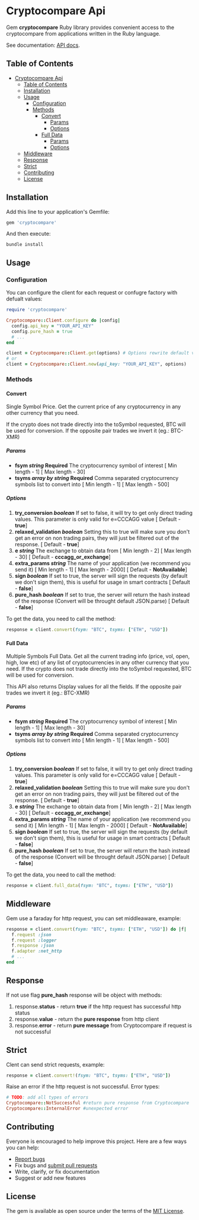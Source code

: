 # Cryptocompare Api
Gem **cryptocompare** Ruby library provides convenient access to the cryptocompare from applications written in the Ruby language. 

See documentation: [API docs](https://min-api.cryptocompare.com/documentation).

## Table of Contents

- [Cryptocompare Api](#cryptocompare-api)
  - [Table of Contents](#table-of-contents)
  - [Installation](#installation)
  - [Usage](#usage)
    - [Configuration](#configuration)
    - [Methods](#methods)
      - [Convert](#convert)
        - [Params](#params)
        - [Options](#options)
      - [Full Data](#full-data)
        - [Params](#params-1)
        - [Options](#options-1)
  - [Middleware](#middleware)
  - [Response](#response)
  - [Strict](#strict)
  - [Contributing](#contributing)
  - [License](#license)

## Installation
Add this line to your application's Gemfile:
```ruby
gem 'cryptocompare'
```
And then execute:
```
bundle install
```
## Usage

### Configuration

You can configure the client for each request or confugre factory with defualt values:

```ruby
require 'cryptocompare'

Cryptocompare::Client.configure do |config|
  config.api_key = "YOUR_API_KEY"
  config.pure_hash = true
  # ...
end

client = Cryptocompare::Client.get(options) # Options rewrite default values, not require
# or
client = Cryptocompare::Client.new(api_key: "YOUR_API_KEY", options)
```

### Methods
#### Convert
Single Symbol Price. Get the current price of any cryptocurrency in any other currency that you need.

If the crypto does not trade directly into the toSymbol requested, BTC will be used for conversion. If the opposite pair trades we invert it (eg.: BTC-XMR)

##### Params
* **fsym *string* Required**
The cryptocurrency symbol of interest [ Min length - 1] [ Max length - 30]
* **tsyms *array by string* Required**
Comma separated cryptocurrency symbols list to convert into [ Min length - 1] [ Max length - 500]

##### Options
1. **try_conversion *boolean***
If set to false, it will try to get only direct trading values. This parameter is only valid for e=CCCAGG value [ Default - **true**]
2. **relaxed_validation *boolean***
Setting this to true will make sure you don't get an error on non trading pairs, they will just be filtered out of the response. [ Default - **true**]
3. **e *string***
The exchange to obtain data from [ Min length - 2] [ Max length - 30] [ Default - **cccagg_or_exchange**]
4. **extra_params *string***
The name of your application (we recommend you send it) [ Min length - 1] [ Max length - 2000] [ Default - **NotAvailable**]
5. **sign *boolean***
If set to true, the server will sign the requests (by default we don't sign them), this is useful for usage in smart contracts [ Default - **false**]
6. **pure_hash *boolean***
If set to true, the server will return the hash instead of the response (Convert will be throught default JSON.parse) [ Default - **false**]

To get the data, you need to call the method:
```ruby
response = client.convert(fsym: "BTC", tsyms: ["ETH", "USD"])
```

#### Full Data
Multiple Symbols Full Data. Get all the current trading info (price, vol, open, high, low etc) of any list of cryptocurrencies in any other currency that you need. If the crypto does not trade directly into the toSymbol requested, BTC will be used for conversion.

This API also returns Display values for all the fields. If the opposite pair trades we invert it (eg.: BTC-XMR)

##### Params
* **fsym *string* Required**
The cryptocurrency symbol of interest [ Min length - 1] [ Max length - 30]
* **tsyms *array by string* Required**
Comma separated cryptocurrency symbols list to convert into [ Min length - 1] [ Max length - 500]

##### Options
1. **try_conversion *boolean***
If set to false, it will try to get only direct trading values. This parameter is only valid for e=CCCAGG value [ Default - **true**]
2. **relaxed_validation *boolean***
Setting this to true will make sure you don't get an error on non trading pairs, they will just be filtered out of the response. [ Default - **true**]
3. **e *string***
The exchange to obtain data from [ Min length - 2] [ Max length - 30] [ Default - **cccagg_or_exchange**]
4. **extra_params *string***
The name of your application (we recommend you send it) [ Min length - 1] [ Max length - 2000] [ Default - **NotAvailable**]
5. **sign *boolean***
If set to true, the server will sign the requests (by default we don't sign them), this is useful for usage in smart contracts [ Default - **false**]
6. **pure_hash *boolean***
If set to true, the server will return the hash instead of the response (Convert will be throught default JSON.parse) [ Default - **false**]

To get the data, you need to call the method:
```ruby
response = client.full_data(fsym: "BTC", tsyms: ["ETH", "USD"])
```

## Middleware
Gem use a faraday for http request, you can set middleaware, example:
```ruby
response = client.convert(fsym: "BTC", tsyms: ["ETH", "USD"]) do |f|
  f.request :json
  f.request :logger
  f.response :json
  f.adapter :net_http
  # ...
end
```
## Response
If not use flag **pure_hash** response will be object with methods:
1. response.**status** - return **true** if the http request has successful http status
2. response.**value** - return the **pure response** from http client
3. response.**error** - return **pure message** from Cryptocompare if request is not successful

## Strict
Clent can send strict requests, example:
```ruby
response = client.convert!(fsym: "BTC", tsyms: ["ETH", "USD"])
```
Raise an error if the http request is not successful.
Error types:
```ruby
# TODO: add all types of errors
Cryptocompare::NotSuccessful #return pure response from Cryptocompare
Cryptocompare::InternalError #unexpected error
```
## Contributing

Everyone is encouraged to help improve this project. Here are a few ways you can help:

- [Report bugs](https://github.com/XaoGao/cryptocompare_api/issues)
- Fix bugs and [submit pull requests](https://github.com/XaoGao/cryptocompare_api/pulls)
- Write, clarify, or fix documentation
- Suggest or add new features

## License

The gem is available as open source under the terms of the [MIT License](https://opensource.org/licenses/MIT).